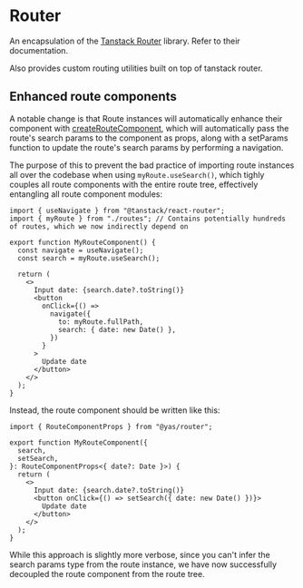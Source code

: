 # Router

An encapsulation of the [Tanstack Router](https://tanstack.com/router) library. Refer to their documentation.

Also provides custom routing utilities built on top of tanstack router.

## Enhanced route components

A notable change is that Route instances will automatically enhance their component with [createRouteComponent](./src/createRouteComponent), which will automatically pass the route's search params to the component as props, along with a setParams function to update the route's search params by performing a navigation.

The purpose of this to prevent the bad practice of importing route instances all over the codebase when using `myRoute.useSearch()`, which tighly couples all route components with the entire route tree, effectively entangling all route component modules:

```tsx
import { useNavigate } from "@tanstack/react-router";
import { myRoute } from "./routes"; // Contains potentially hundreds of routes, which we now indirectly depend on

export function MyRouteComponent() {
  const navigate = useNavigate();
  const search = myRoute.useSearch();

  return (
    <>
      Input date: {search.date?.toString()}
      <button
        onClick={() =>
          navigate({
            to: myRoute.fullPath,
            search: { date: new Date() },
          })
        }
      >
        Update date
      </button>
    </>
  );
}
```

Instead, the route component should be written like this:

```tsx
import { RouteComponentProps } from "@yas/router";

export function MyRouteComponent({
  search,
  setSearch,
}: RouteComponentProps<{ date?: Date }>) {
  return (
    <>
      Input date: {search.date?.toString()}
      <button onClick={() => setSearch({ date: new Date() })}>
        Update date
      </button>
    </>
  );
}
```

While this approach is slightly more verbose, since you can't infer the search params type from the route instance, we have now successfully decoupled the route component from the route tree.
